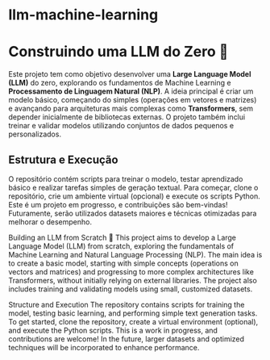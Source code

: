 # llm-machine-learning

# Construindo uma LLM do Zero 🚀

Este projeto tem como objetivo desenvolver uma **Large Language Model (LLM)** do zero, explorando os fundamentos de Machine Learning e **Processamento de Linguagem Natural (NLP)**. A ideia principal é criar um modelo básico, começando do simples (operações em vetores e matrizes) e avançando para arquiteturas mais complexas como **Transformers**, sem depender inicialmente de bibliotecas externas. O projeto também inclui treinar e validar modelos utilizando conjuntos de dados pequenos e personalizados.

## Estrutura e Execução

O repositório contém scripts para treinar o modelo, testar aprendizado básico e realizar tarefas simples de geração textual. Para começar, clone o repositório, crie um ambiente virtual (opcional) e execute os scripts Python. Este é um projeto em progresso, e contribuições são bem-vindas! Futuramente, serão utilizados datasets maiores e técnicas otimizadas para melhorar o desempenho.


Building an LLM from Scratch 🚀
This project aims to develop a Large Language Model (LLM) from scratch, exploring the fundamentals of Machine Learning and Natural Language Processing (NLP). The main idea is to create a basic model, starting with simple concepts (operations on vectors and matrices) and progressing to more complex architectures like Transformers, without initially relying on external libraries. The project also includes training and validating models using small, customized datasets.

Structure and Execution
The repository contains scripts for training the model, testing basic learning, and performing simple text generation tasks. To get started, clone the repository, create a virtual environment (optional), and execute the Python scripts. This is a work in progress, and contributions are welcome! In the future, larger datasets and optimized techniques will be incorporated to enhance performance.


